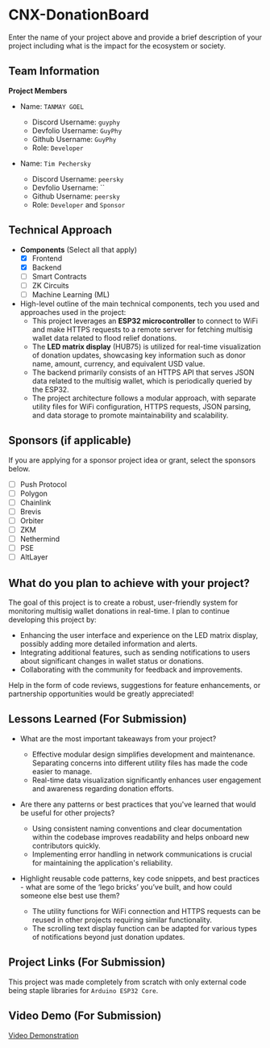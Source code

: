 # CNX-DonationBoard

Enter the name of your project above and provide a brief description of your project including what is the impact for the ecosystem or society.

## Team Information

**Project Members**

- Name: `TANMAY GOEL`
  - Discord Username: `guyphy`
  - Devfolio Username: `GuyPhy`
  - Github Username: `GuyPhy`
  - Role: `Developer`

- Name: `Tim Pechersky`
  - Discord Username: `peersky`
  - Devfolio Username: ``
  - Github Username: `peersky`
  - Role: `Developer` and `Sponsor`

## Technical Approach

- **Components** (Select all that apply)
  - [x] Frontend
  - [x] Backend
  - [ ] Smart Contracts
  - [ ] ZK Circuits
  - [ ] Machine Learning (ML)

- High-level outline of the main technical components, tech you used and approaches used in the project:
  - This project leverages an **ESP32 microcontroller** to connect to WiFi and make HTTPS requests to a remote server for fetching multisig wallet data related to flood relief donations.
  - The **LED matrix display** (HUB75) is utilized for real-time visualization of donation updates, showcasing key information such as donor name, amount, currency, and equivalent USD value.
  - The backend primarily consists of an HTTPS API that serves JSON data related to the multisig wallet, which is periodically queried by the ESP32.
  - The project architecture follows a modular approach, with separate utility files for WiFi configuration, HTTPS requests, JSON parsing, and data storage to promote maintainability and scalability.

## Sponsors (if applicable)

If you are applying for a sponsor project idea or grant, select the sponsors below.

- [ ] Push Protocol
- [ ] Polygon
- [ ] Chainlink
- [ ] Brevis
- [ ] Orbiter
- [ ] ZKM
- [ ] Nethermind
- [ ] PSE
- [ ] AltLayer

## What do you plan to achieve with your project?

The goal of this project is to create a robust, user-friendly system for monitoring multisig wallet donations in real-time. I plan to continue developing this project by:
- Enhancing the user interface and experience on the LED matrix display, possibly adding more detailed information and alerts.
- Integrating additional features, such as sending notifications to users about significant changes in wallet status or donations.
- Collaborating with the community for feedback and improvements.

Help in the form of code reviews, suggestions for feature enhancements, or partnership opportunities would be greatly appreciated!

## Lessons Learned (For Submission)

- What are the most important takeaways from your project?
  - Effective modular design simplifies development and maintenance. Separating concerns into different utility files has made the code easier to manage.
  - Real-time data visualization significantly enhances user engagement and awareness regarding donation efforts.

- Are there any patterns or best practices that you've learned that would be useful for other projects?
  - Using consistent naming conventions and clear documentation within the codebase improves readability and helps onboard new contributors quickly.
  - Implementing error handling in network communications is crucial for maintaining the application's reliability.

- Highlight reusable code patterns, key code snippets, and best practices - what are some of the ‘lego bricks’ you’ve built, and how could someone else best use them?
  - The utility functions for WiFi connection and HTTPS requests can be reused in other projects requiring similar functionality.
  - The scrolling text display function can be adapted for various types of notifications beyond just donation updates.

## Project Links (For Submission)

This project was made completely from scratch with only external code being staple libraries for `Arduino ESP32 Core`.

## Video Demo (For Submission)

[Video Demonstration](https://drive.google.com/file/d/1fd9VD9AVbs01TGDn9JoyjdKm4amZs7N1/view?usp=sharing)
